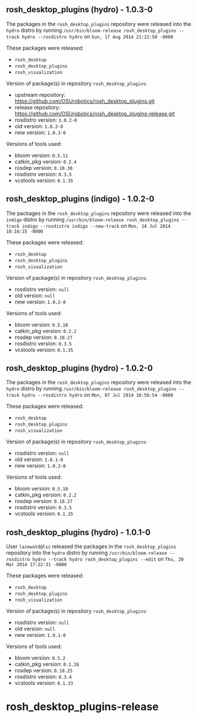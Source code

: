 ## rosh_desktop_plugins (hydro) - 1.0.3-0

The packages in the `rosh_desktop_plugins` repository were released into the `hydro` distro by running `/usr/bin/bloom-release rosh_desktop_plugins --track hydro --rosdistro hydro` on `Sun, 17 Aug 2014 21:22:58 -0000`

These packages were released:
- `rosh_desktop`
- `rosh_desktop_plugins`
- `rosh_visualization`

Version of package(s) in repository `rosh_desktop_plugins`:
- upstream repository: https://github.com/OSUrobotics/rosh_desktop_plugins.git
- release repository: https://github.com/OSUrobotics/rosh_desktop_plugins-release.git
- rosdistro version: `1.0.2-0`
- old version: `1.0.2-0`
- new version: `1.0.3-0`

Versions of tools used:
- bloom version: `0.5.11`
- catkin_pkg version: `0.2.4`
- rosdep version: `0.10.30`
- rosdistro version: `0.3.5`
- vcstools version: `0.1.35`


## rosh_desktop_plugins (indigo) - 1.0.2-0

The packages in the `rosh_desktop_plugins` repository were released into the `indigo` distro by running `/usr/bin/bloom-release rosh_desktop_plugins --track indigo --rosdistro indigo --new-track` on `Mon, 14 Jul 2014 18:16:15 -0000`

These packages were released:
- `rosh_desktop`
- `rosh_desktop_plugins`
- `rosh_visualization`

Version of package(s) in repository `rosh_desktop_plugins`:
- rosdistro version: `null`
- old version: `null`
- new version: `1.0.2-0`

Versions of tools used:
- bloom version: `0.5.10`
- catkin_pkg version: `0.2.2`
- rosdep version: `0.10.27`
- rosdistro version: `0.3.5`
- vcstools version: `0.1.35`


## rosh_desktop_plugins (hydro) - 1.0.2-0

The packages in the `rosh_desktop_plugins` repository were released into the `hydro` distro by running `/usr/bin/bloom-release rosh_desktop_plugins --track hydro --rosdistro hydro` on `Mon, 07 Jul 2014 16:56:54 -0000`

These packages were released:
- `rosh_desktop`
- `rosh_desktop_plugins`
- `rosh_visualization`

Version of package(s) in repository `rosh_desktop_plugins`:
- rosdistro version: `null`
- old version: `1.0.1-0`
- new version: `1.0.2-0`

Versions of tools used:
- bloom version: `0.5.10`
- catkin_pkg version: `0.2.2`
- rosdep version: `0.10.27`
- rosdistro version: `0.3.5`
- vcstools version: `0.1.35`


## rosh_desktop_plugins (hydro) - 1.0.1-0

User `lazewatd@lsc` released the packages in the `rosh_desktop_plugins` repository into the `hydro` distro by running `/usr/bin/bloom-release --rosdistro hydro --track hydro rosh_desktop_plugins --edit` on `Thu, 20 Mar 2014 17:22:31 -0000`

These packages were released:
- `rosh_desktop`
- `rosh_desktop_plugins`
- `rosh_visualization`

Version of package(s) in repository `rosh_desktop_plugins`:
- rosdistro version: `null`
- old version: `null`
- new version: `1.0.1-0`

Versions of tools used:
- bloom version: `0.5.2`
- catkin_pkg version: `0.1.26`
- rosdep version: `0.10.25`
- rosdistro version: `0.3.4`
- vcstools version: `0.1.33`


rosh_desktop_plugins-release
============================
